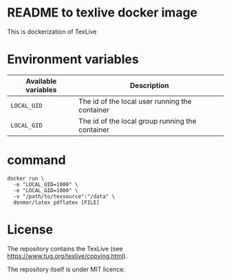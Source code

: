 README to texlive docker image
===

This is dockerization of TexLive


# Environment variables

|Available variables      |Description                                                |
|-------------------------|-----------------------------------------------------------|
|`LOCAL_UID`              | The id of the local user running the container            |
|`LOCAL_GID`              | The id of the local group running the container           |

# command

```console
docker run \
  -e "LOCAL_UID=1000" \
  -e "LOCAL_GID=1000" \
  -v "/path/to/texsource":"/data" \
  denmor/latex pdflatex [FILE]

```

# License

The repository contains the TexLive (see https://www.tug.org/texlive/copying.html).

The repository itself is under MIT licence.
